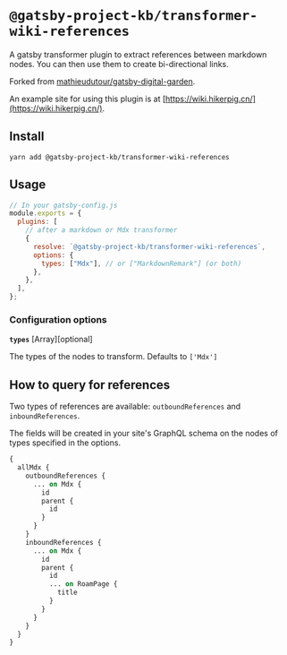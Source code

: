 # `@gatsby-project-kb/transformer-wiki-references`

A gatsby transformer plugin to extract references between markdown nodes. You can then use them to create bi-directional links.

Forked from [mathieudutour/gatsby-digital-garden](https://github.com/mathieudutour/gatsby-digital-garden/tree/master/packages/gatsby-transformer-markdown-references).

An example site for using this plugin is at [https://wiki.hikerpig.cn/](https://wiki.hikerpig.cn/).


## Install

```
yarn add @gatsby-project-kb/transformer-wiki-references
```

## Usage

```javascript
// In your gatsby-config.js
module.exports = {
  plugins: [
    // after a markdown or Mdx transformer
    {
      resolve: `@gatsby-project-kb/transformer-wiki-references`,
      options: {
        types: ["Mdx"], // or ["MarkdownRemark"] (or both)
      },
    },
  ],
};
```


### Configuration options

**`types`** [Array<string>][optional]

The types of the nodes to transform. Defaults to `['Mdx']`

## How to query for references

Two types of references are available: `outboundReferences` and `inboundReferences`.

The fields will be created in your site's GraphQL schema on the nodes of types specified in the options.

```graphql
{
  allMdx {
    outboundReferences {
      ... on Mdx {
        id
        parent {
          id
        }
      }
    }
    inboundReferences {
      ... on Mdx {
        id
        parent {
          id
          ... on RoamPage {
            title
          }
        }
      }
    }
  }
}
```
